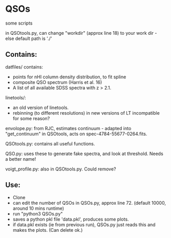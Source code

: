 # QSOs
some scripts

in QSOtools.py, can change "workdir" (approx line 18) to your work dir - else default path is './'

## Contains:

datfiles/ contains: 
- points for nHI column density distribution, to fit spline 
- composite QSO spectrum (Harris et al. 16) 
- A list of all available SDSS spectra with z > 2.1.

linetools/:
- an old version of linetools.
- rebinning (to different resolutions) in new versions of LT incompatible for some reason?

envolope.py: from RJC, estimates continuum - adapted into "get_continuum" in QSOtools, acts on spec-4784-55677-0264.fits.

QSOtools.py: contains all useful functions.

QSO.py: uses these to generate fake spectra, and look at threshold. Needs a better name!

voigt_profile.py: also in QSOtools.py. Could remove?

## Use:

- Clone
- can edit the number of QSOs in QSOs.py, approx line 72. (default 10000, around 10 mins runtime)
- run "python3 QSOs.py"
- saves a python pkl file 'data.pkl', produces some plots.
- if data.pkl exists (ie from previous run), QSOs.py just reads this and makes the plots. (Can delete ok.)



